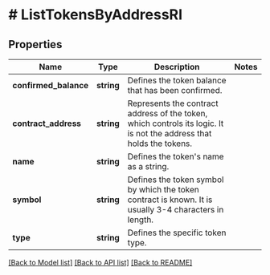 # # ListTokensByAddressRI

## Properties

Name | Type | Description | Notes
------------ | ------------- | ------------- | -------------
**confirmed_balance** | **string** | Defines the token balance that has been confirmed. |
**contract_address** | **string** | Represents the contract address of the token, which controls its logic. It is not the address that holds the tokens. |
**name** | **string** | Defines the token&#39;s name as a string. |
**symbol** | **string** | Defines the token symbol by which the token contract is known. It is usually 3-4 characters in length. |
**type** | **string** | Defines the specific token type. |

[[Back to Model list]](../../README.md#models) [[Back to API list]](../../README.md#endpoints) [[Back to README]](../../README.md)
